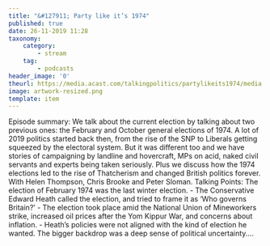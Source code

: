 ```yaml
---
title: "&#127911; Party like it’s 1974"
published: true
date: 26-11-2019 11:28
taxonomy:
    category:
        - stream
    tag:
        - podcasts
header_image: '0'
theurl: https://media.acast.com/talkingpolitics/partylikeits1974/media.mp3
image: artwork-resized.png
template: item
--- 
```

Episode summary: We talk about the current election by talking about two previous ones: the February and October general elections of 1974. A lot of 2019 politics started back then, from the rise of the SNP to Liberals getting squeezed by the electoral system. But it was different too and we have stories of campaigning by landline and hovercraft, MPs on acid, naked civil servants and experts being taken seriously. Plus we discuss how the 1974 elections led to the rise of Thatcherism and changed British politics forever. With Helen Thompson, Chris Brooke and Peter Sloman. Talking Points: The election of February 1974 was the last winter election. - The Conservative Edward Heath called the election, and tried to frame it as ‘Who governs Britain?’ - The election took place amid the National Union of Mineworkers strike, increased oil prices after the Yom Kippur War, and concerns about inflation. - Heath’s policies were not aligned with the kind of election he wanted. The bigger backdrop was a deep sense of political uncertainty.…
